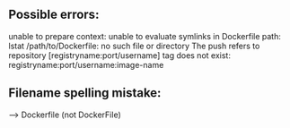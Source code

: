 




## Possible errors:

unable to prepare context: unable to evaluate symlinks in Dockerfile path: lstat /path/to/Dockerfile: no such file or directory
The push refers to repository [registryname:port/username]
tag does not exist: registryname:port/username:image-name

## Filename spelling mistake:
--> Dockerfile (not DockerFile)
